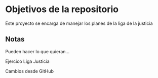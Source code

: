 # Objetivos de la repositorio

Este proyecto se encarga de manejar los planes de la liga de la justicia


## Notas
Pueden hacer lo que quieran...

Ejercico Liga Justicia

Cambios desde GitHub

